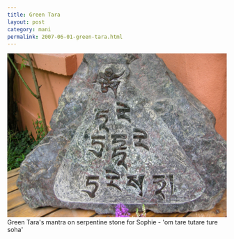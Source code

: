 ```yaml
---
title: Green Tara
layout: post
category: mani
permalink: 2007-06-01-green-tara.html
---
```



![green tara](/assets/images/mani/greenTaraMantraOnSerpentine.jpg)  
Green Tara's mantra on serpentine stone for Sophie - 'om tare tutare ture soha'
